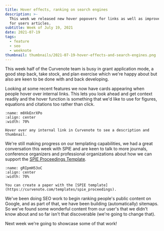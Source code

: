 ```yaml
---
title: Hover effects, ranking on search engines
description: >-
  This week we released new hover popovers for links as well as improved the SEO
  for users articles.
subtitle: Week of July 19, 2021
date: 2021-07-19
tags:
  - feature
  - seo
  - weeknote
thumbnail: thumbnails/2021-07-19-hover-effects-and-search-engines.png
---
```


This week half of the Curvenote team is busy in grant application mode, a good step back, take stock, and plan exercise which we're happy about but also are keen to be done with and back developing.

Looking at some recent features we now have cards appearing when people hover over internal links. This lets you look ahead and get context readily and the hover function is something that we'd like to use for figures, equations and citations too rather than click.

```{figure} images/GTGiJ4YqK38DEbx5hX9m-6mU7i2wM4OngfzuXJ74W-v1.mp4
:name: m0XkEnrXPo
:align: center
:width: 70%

Hover over any internal link in Curvenote to see a description and thumbnail.
```

We're still making progress on our templating capabilities, we had a great conversation this week with SPIE and are keen to talk to more journals, conference organizers and professional organizations about how we can support the [SPIE Proceedings Template](https://curvenote.com/templates/spie_proceedings).

```{figure} images/GTGiJ4YqK38DEbx5hX9m-Tz8dFDynXsmfoEcsCjzW-v1.png
:name: gRIpmH53oC
:align: center
:width: 70%

You can create a paper with the [SPIE template](https://curvenote.com/templates/spie_proceedings).
```

We've been doing SEO work to begin ranking people's public content on Google, and as part of that, we have been building (automatically) sitemaps. So we've found some wonderful content from our user's that we didn't know about and so far isn't that discoverable (we're going to change that).

Next week we're going to showcase some of that work!
